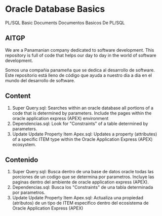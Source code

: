 # Oracle Database Basics
PL/SQL Basic Documents
Documentos Basicos De PL/SQL

## AITGP 
We are a Panamanian company dedicated to software development.
This repository is full of code that helps our day to day in the world of software development.

Somos una compañia panameña que se dedica al desarrollo de software.
Este repositorio está lleno de código que ayuda a nuestro dia a dia en el mundo del desarrollo de software.

## Content
1. Super Query.sql: Searches within an oracle database all portions of a code that is determined by parameters. Include the pages within the oracle application express (APEX) environment
2. Dependencias.sql: Look for "Constraints" of a table determined by parameters.
3. Update Update Property Item Apex.sql: Updates a property (attributes) of a specific ITEM type within the Oracle Application Express (APEX) ecosystem.

## Contenido
1. Super Query.sql: Busca dentro de una base de datos oracle todas las porciones de un codigo que se determina por parametros. Incluye las paginas dentro del ambiente de oracle application express (APEX).
2. Dependencias.sql: Busca los "Constraints" de una tabla determinada por parametros. 
3. Update Update Property Item Apex.sql: Actualiza una propiedad (atributos) de un tipo de ITEM especifico dentro del ecosistema de Oracle Application Express (APEX)
